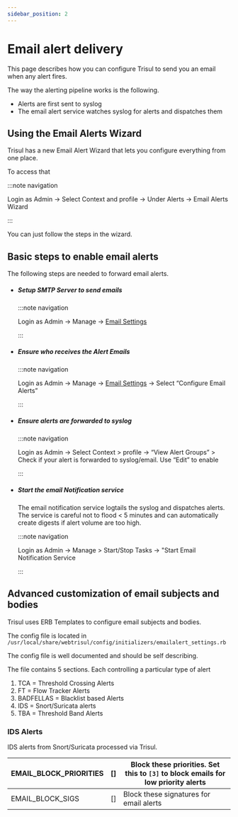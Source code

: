 ```yaml
---
sidebar_position: 2
--- 
```


# Email alert delivery

This page describes how you can configure Trisul to send you an email when any alert fires.

The way the alerting pipeline works is the following.

- Alerts are first sent to syslog
- The email alert service watches syslog for alerts and dispatches them

## Using the Email Alerts Wizard

Trisul has a new Email Alert Wizard that lets you configure everything from one place.

To access that

:::note navigation

Login as Admin → Select Context and profile → Under Alerts → Email Alerts Wizard

:::

You can just follow the steps in the wizard.

## Basic steps to enable email alerts

The following steps are needed to forward email alerts.

- ##### Setup SMTP Server to send emails
  
  :::note navigation
  
  Login as Admin → Manage → [Email Settings](/docs/ug/reports/emailsettings)
  
  :::

- ##### Ensure who receives the Alert Emails
  
  :::note navigation
  
  Login as Admin → Manage → [Email Settings](/docs/ug/reports/emailsettings) → Select “Configure Email Alerts”
  
  :::

- ##### Ensure alerts are forwarded to syslog
  
  :::note navigation
  
  Login as Admin → Select Context > profile → “View Alert Groups” > Check if your alert is forwarded to syslog/email. Use “Edit” to enable
  
  :::

- ##### Start the email Notification service
  
  The email notification service logtails the syslog and dispatches 
  alerts. The service is careful not to flood < 5 minutes and can 
  automatically create digests if alert volume are too high.
  
  :::note navigation
  
  Login as Admin → Manage > Start/Stop Tasks → "Start Email Notification Service
  
  :::

## Advanced customization of email subjects and bodies

Trisul uses ERB Templates to configure email subjects and bodies.

The config file is located in  
`/usr/local/share/webtrisul/config/initializers/emailalert_settings.rb`

The config file is well documented and should be self describing.

The file contains 5 sections. Each controlling a particular type of alert

1. TCA = Threshold Crossing Alerts
2. FT = Flow Tracker Alerts
3. BADFELLAS = Blacklist based Alerts
4. IDS = Snort/Suricata alerts
5. TBA = Threshold Band Alerts

### IDS Alerts

IDS alerts from Snort/Suricata processed via Trisul.

| EMAIL_BLOCK_PRIORITIES | []  | Block these priorities. Set this to `[3]` to block emails for low priority alerts |
| ---------------------- | --- | --------------------------------------------------------------------------------- |
| EMAIL_BLOCK_SIGS       | []  | Block these signatures for email alerts                                           |
